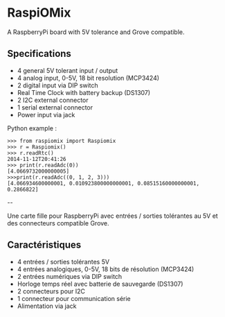 RaspiOMix
=========

A RaspberryPi board with 5V tolerance and Grove compatible.

Specifications
--------------

- 4 general 5V tolerant input / output
- 4 analog input, 0-5V, 18 bit resolution (MCP3424)
- 2 digital input via DIP switch
- Real Time Clock with battery backup (DS1307)
- 2 I2C external connector
- 1 serial external connector
- Power input via jack

Python example :

    >>> from raspiomix import Raspiomix
    >>> r = Raspiomix()
    >>> r.readRtc()
    2014-11-12T20:41:26
    >>> print(r.readAdc(0))
    [4.0669732000000005]
    >>>print(r.readAdc((0, 1, 2, 3)))
    [4.066934600000001, 0.010923800000000001, 0.08515160000000001, 0.2866822]

--

Une carte fille pour RaspberryPi avec entrées / sorties tolérantes au 5V et des connecteurs compatible Grove.

Caractéristiques
----------------

- 4 entrées / sorties tolérantes 5V
- 4 entrées analogiques, 0-5V, 18 bits de résolution (MCP3424)
- 2 entrées numériques via DIP switch
- Horloge temps réel avec batterie de sauvegarde (DS1307)
- 2 connecteurs pour I2C
- 1 connecteur pour communication série
- Alimentation via jack
